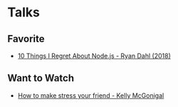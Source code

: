 Talks
=====

Favorite
--------

-	[10 Things I Regret About Node.js - Ryan Dahl (2018)](https://www.youtube.com/watch?v=M3BM9TB-8yA)

Want to Watch
-------------

-	[How to make stress your friend - Kelly McGonigal](https://www.youtube.com/watch?v=RcGyVTAoXEU)
